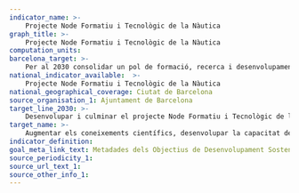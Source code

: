 ```yaml
---
indicator_name: >-
    Projecte Node Formatiu i Tecnològic de la Nàutica
graph_title: >-
    Projecte Node Formatiu i Tecnològic de la Nàutica
computation_units: 
barcelona_target: >-
    Per al 2030 consolidar un pol de formació, recerca i desenvolupament a l’entorn de les ciències del mar
national_indicator_available:  >-
    Projecte Node Formatiu i Tecnològic de la Nàutica
national_geographical_coverage: Ciutat de Barcelona 
source_organisation_1: Ajuntament de Barcelona
target_line_2030: >-
    Desenvolupar i culminar el projecte Node Formatiu i Tecnològic de la Nàutica
target_name: >-
    Augmentar els coneixements científics, desenvolupar la capacitat de recerca i transferir la tecnologia marina, tenint en compte els criteris i directrius per a la transferència de tecnologia marina de la Comissió Oceanogràfica Intergovernamental, a fi de millorar la salut dels oceans i potenciar la contribució de la biodiversitat marina al desenvolupament dels països en desenvolupament, en particular els petits Estats insulars en desenvolupament i els països menys avançats
indicator_definition:
goal_meta_link_text: Metadades dels Objectius de Desenvolupament Sostenible de les Nacions Unides (pdf 894kB)
source_periodicity_1: 
source_url_text_1: 
source_other_info_1:
---
```

